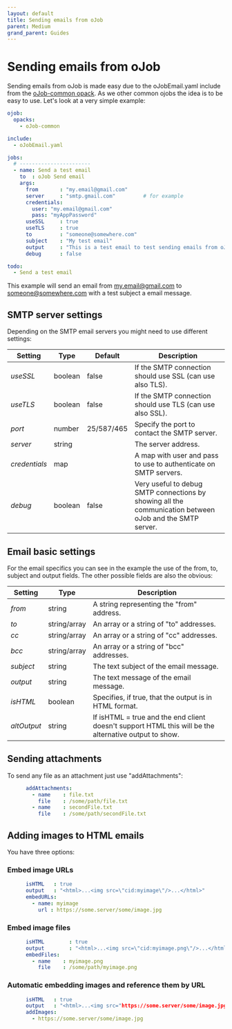 ```yaml
---
layout: default
title: Sending emails from oJob
parent: Medium
grand_parent: Guides
---
```


# Sending emails from oJob

Sending emails from oJob is made easy due to the oJobEmail.yaml include from the [oJob-common opack](https://github.com/OpenAF/oJob-common). As we other common ojobs the idea is to be easy to use. Let's look at a very simple example:

````yaml
ojob:
  opacks:
    - oJob-common

include:
  - oJobEmail.yaml

jobs:
  # -----------------------
  - name: Send a test email
    to  : oJob Send email
    args:
      from       : "my.email@gmail.com"
      server     : "smtp.gmail.com"         # for example
      credentials:
        user: "my.email@gmail.com"
        pass: "myAppPassword"
      useSSL     : true
      useTLS     : true
      to         : "someone@somewhere.com"
      subject    : "My test email"
      output     : "This is a test email to test sending emails from oJob"
      debug      : false

todo:
  - Send a test email
````

This example will send an email from my.email@gmail.com to someone@somewhere.com with a test subject a email message. 

## SMTP server settings

Depending on the SMTP email servers you might need to use different settings:

| Setting | Type | Default | Description |
|---------|------|---------|-------------|
| *useSSL*  | boolean | false | If the SMTP connection should use SSL (can use also TLS). |
| *useTLS*  | boolean | false | If the SMTP connection should use TLS (can use also SSL). |
| *port*    | number | 25/587/465 | Specify the port to contact the SMTP server. |
| *server*  | string | | The server address. |
| *credentials* | map | | A map with user and pass to use to authenticate on SMTP servers. |
| *debug* | boolean | false | Very useful to debug SMTP connections by showing all the communication between oJob and the SMTP server. |

## Email basic settings

For the email specifics you can see in the example the use of the from, to, subject and output fields. The other possible fields are also the obvious:

| Setting | Type | Description |
|---------|------|-------------|
| *from* | string | A string representing the "from" address. |
| *to* | string/array | An array or a string of "to" addresses. |
| *cc* | string/array | An array or a string of "cc" addresses. |
| *bcc* | string/array | An array or a string of "bcc" addresses. |
| *subject* | string | The text subject of the email message. |
| *output* | string | The text message of the email message. |
| *isHTML* | boolean | Specifies, if true, that the output is in HTML format. |
| *altOutput* | string | If isHTML = true and the end client doesn't support HTML this will be the alternative output to show. |

## Sending attachments

To send any file as an attachment just use "addAttachments":

````yaml
      addAttachments:
        - name    : file.txt
          file    : /some/path/file.txt
        - name    : secondFile.txt
          file    : /some/path/secondFile.txt
````

## Adding images to HTML emails

You have three options:

### Embed image URLs

````yaml
      isHTML   : true
      output   : "<html>...<img src=\"cid:myimage\"/>...</html>"
      embedURLs:
        - name: myimage
          url : https://some.server/some/image.jpg
````

### Embed image files

````yaml
      isHTML        : true
      output        : "<html>...<img src=\"cid:myimage.png\"/>...</html>"
      embedFiles:
        - name    : myimage.png
          file    : /some/path/myimage.png
````

### Automatic embedding images and reference them by URL

````yaml
      isHTML   : true
      output   : "<html>...<img src="https://some.server/some/image.jpg"/>...</html>"
      addImages:
        - https://some.server/some/image.jpg
````